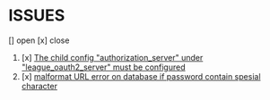 # ISSUES

[] open
[x] close

1. [x] [The child config "authorization_server" under "league_oauth2_server" must be configured](https://github.com/starganteknologi/sso/issues/1)
2. [x] [malformat URL error on database if password contain spesial character](https://github.com/starganteknologi/sso/issues/2)